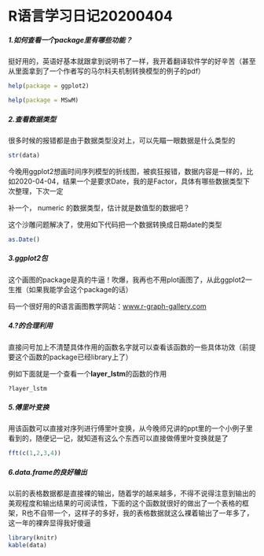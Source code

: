# R语言学习日记20200404

##### 1.如何查看一个package里有哪些功能？

挺好用的，英语好基本就跟拿到说明书了一样，我开着翻译软件学的好辛苦（甚至从里面拿到了一个作者写的马尔科夫机制转换模型的例子的pdf）

```R
help(package = ggplot2)
```

```R
help(package = MSwM)
```

##### 2.查看数据类型

很多时候的报错都是由于数据类型没对上，可以先瞄一眼数据是什么类型的

```R
str(data)
```

今晚用ggplot2想画时间序列模型的折线图，被疯狂报错，数据内容是一样的，比如2020-04-04，结果一个是要求Date，我的是Factor，具体有哪些数据类型下次整理，下次一定

补一个， numeric 的数据类型，估计就是数值型的数据吧？

这个沙雕问题解决了，使用如下代码把一个数据转换成日期date的类型

```R
as.Date()
```

##### 3.ggplot2包

这个画图的package是真的牛逼！吹爆，我再也不用plot画图了，从此ggplot2一生推（如果我能学会这个package的话）

码一个很好用的R语言画图教学网站：www.r-graph-gallery.com

##### 4.?的合理利用

直接问号加上不清楚具体作用的函数名字就可以查看该函数的一些具体功效（前提要这个函数的package已经library上了）

例如下面就是一个查看一个**layer_lstm**的函数的作用

```R
?layer_lstm
```

##### 5.傅里叶变换

用该函数可以直接对序列进行傅里叶变换，从今晚师兄讲的ppt里的一个小例子里看到的，随便记一记，就知道有这么个东西可以直接做傅里叶变换就是了

```R
fft(c(1,2,3,4))
```

##### 6.data.frame的良好输出

以前的表格数据都是直接裸的输出，随着学的越来越多，不得不说得注意到输出的美观程度和输出结果的可阅读性，下面的这个函数就很好的做出了一个表格的框架，R也不自带一个，这样子的多好，我的表格数据就这么裸着输出了一年多了，这一年的裸奔显得我好傻逼

```R
library(knitr)
kable(data)
```

